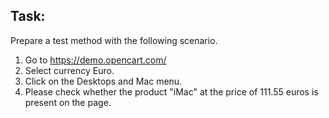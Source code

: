 ## Task:

Prepare a test method with the following scenario.

1. Go to https://demo.opencart.com/
2. Select currency Euro.
3. Click on the Desktops and Mac menu.
4. Please check whether the product "iMac" at the price of 111.55 euros is present on the page.
